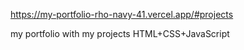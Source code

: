 
https://my-portfolio-rho-navy-41.vercel.app/#projects










my portfolio with my projects HTML+CSS+JavaScript
